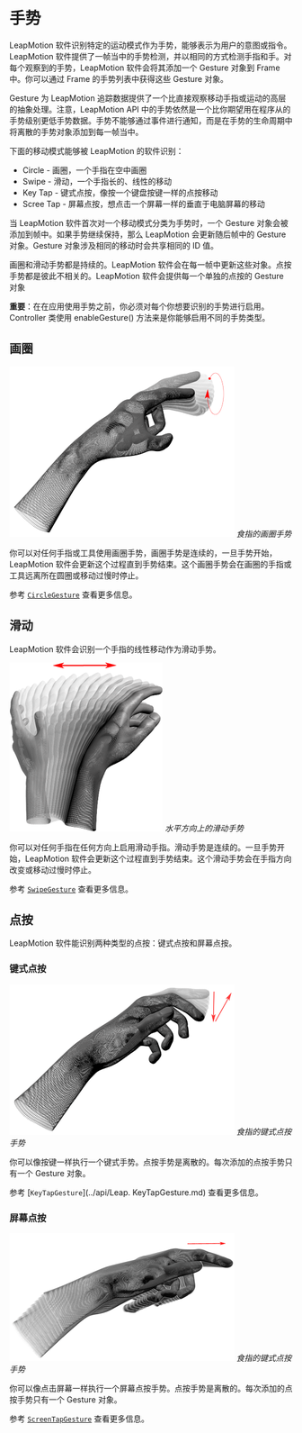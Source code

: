 # 手势

LeapMotion 软件识别特定的运动模式作为手势，能够表示为用户的意图或指令。LeapMotion 软件提供了一帧当中的手势检测，并以相同的方式检测手指和手。对每个观察到的手势，LeapMotion 软件会将其添加一个 Gesture 对象到 Frame 中。你可以通过 Frame 的手势列表中获得这些 Gesture 对象。

Gesture 为 LeapMotion 追踪数据提供了一个比直接观察移动手指或运动的高层的抽象处理。注意，LeapMotion API 中的手势依然是一个比你期望用在程序从的手势级别更低手势数据。手势不能够通过事件进行通知，而是在手势的生命周期中将离散的手势对象添加到每一帧当中。

下面的移动模式能够被 LeapMotion 的软件识别：

* Circle -  画圈，一个手指在空中画圈
* Swipe - 滑动，一个手指长的、线性的移动
* Key Tap - 键式点按，像按一个键盘按键一样的点按移动
* Scree Tap - 屏幕点按，想点击一个屏幕一样的垂直于电脑屏幕的移动

当 LeapMotion 软件首次对一个移动模式分类为手势时，一个 Gesture 对象会被添加到帧中。如果手势继续保持，那么 LeapMotion 会更新随后帧中的 Gesture 对象。Gesture 对象涉及相同的移动时会共享相同的 ID 值。

画圈和滑动手势都是持续的。LeapMotion 软件会在每一帧中更新这些对象。点按手势都是彼此不相关的。LeapMotion 软件会提供每一个单独的点按的 Gesture 对象

**重要**：在在应用使用手势之前，你必须对每个你想要识别的手势进行启用。Controller 类使用 enableGesture() 方法来是你能够启用不同的手势类型。

## 画圈

![](../images/Leap_Gesture_Circle.png)
*食指的画圈手势*

你可以对任何手指或工具使用画圈手势，画圈手势是连续的，一旦手势开始，LeapMotion 软件会更新这个过程直到手势结束。这个画圈手势会在画圈的手指或工具远离所在圆圈或移动过慢时停止。

参考 [`CircleGesture`](../api/Leap.CircleGesture.md) 查看更多信息。

## 滑动
LeapMotion 软件会识别一个手指的线性移动作为滑动手势。

![](../images/Leap_Gesture_Swipe.png)
*水平方向上的滑动手势*

你可以对任何手指在任何方向上启用滑动手指。滑动手势是连续的。一旦手势开始，LeapMotion 软件会更新这个过程直到手势结束。这个滑动手势会在手指方向改变或移动过慢时停止。

参考 [`SwipeGesture`](../api/Leap.SwipeGesture.md) 查看更多信息。

## 点按

LeapMotion 软件能识别两种类型的点按：键式点按和屏幕点按。

### 键式点按

![](../images/Leap_Gesture_Tap.png)
*食指的键式点按手势*

你可以像按键一样执行一个键式手势。点按手势是离散的。每次添加的点按手势只有一个 Gesture 对象。

参考 [`KeyTapGesture`](../api/Leap. KeyTapGesture.md) 查看更多信息。

### 屏幕点按

![](../images/Leap_Gesture_Tap2.png)
*食指的键式点按手势*

你可以像点击屏幕一样执行一个屏幕点按手势。点按手势是离散的。每次添加的点按手势只有一个 Gesture 对象。

参考 [`ScreenTapGesture`](../api/Leap.ScreenTapGesture.md) 查看更多信息。